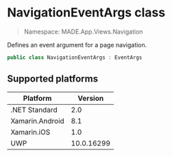 # NavigationEventArgs class

> Namespace: MADE.App.Views.Navigation

Defines an event argument for a page navigation.

```csharp
public class NavigationEventArgs : EventArgs
```

## Supported platforms

| Platform | Version |
| --- | --- |
| .NET Standard | 2.0 |
| Xamarin.Android | 8.1 |
| Xamarin.iOS  | 1.0 |
| UWP | 10.0.16299 | 